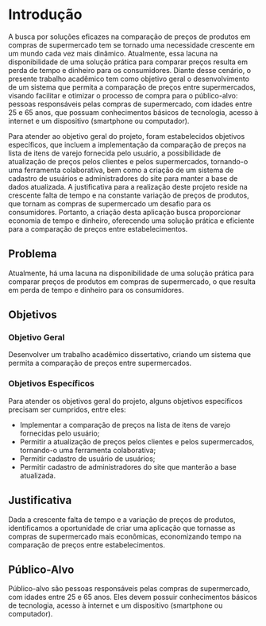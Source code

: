 # Introdução

A busca por soluções eficazes na comparação de preços de produtos em compras de supermercado tem se tornado uma necessidade crescente em um mundo cada vez mais dinâmico. Atualmente, essa lacuna na disponibilidade de uma solução prática para comparar preços resulta em perda de tempo e dinheiro para os consumidores. Diante desse cenário, o presente trabalho acadêmico tem como objetivo geral o desenvolvimento de um sistema que permita a comparação de preços entre supermercados, visando facilitar e otimizar o processo de compra para o público-alvo: pessoas responsáveis pelas compras de supermercado, com idades entre 25 e 65 anos, que possuam conhecimentos básicos de tecnologia, acesso à internet e um dispositivo (smartphone ou computador).

Para atender ao objetivo geral do projeto, foram estabelecidos objetivos específicos, que incluem a implementação da comparação de preços na lista de itens de varejo fornecida pelo usuário, a possibilidade de atualização de preços pelos clientes e pelos supermercados, tornando-o uma ferramenta colaborativa, bem como a criação de um sistema de cadastro de usuários e administradores do site para manter a base de dados atualizada. A justificativa para a realização deste projeto reside na crescente falta de tempo e na constante variação de preços de produtos, que tornam as compras de supermercado um desafio para os consumidores. Portanto, a criação desta aplicação busca proporcionar economia de tempo e dinheiro, oferecendo uma solução prática e eficiente para a comparação de preços entre estabelecimentos.

## Problema

Atualmente, há uma lacuna na disponibilidade de uma solução prática para comparar preços de produtos em compras de supermercado, o que resulta em perda de tempo e dinheiro para os consumidores.

## Objetivos

### Objetivo Geral
Desenvolver um trabalho acadêmico dissertativo, criando um sistema que permita a comparação de preços entre supermercados.

### Objetivos Específicos

Para atender os objetivos geral do projeto, alguns objetivos específicos precisam ser cumpridos, entre eles:

* Implementar a comparação de preços na lista de itens de varejo fornecidas pelo usuário;
* Permitir a atualização de preços pelos clientes e pelos supermercados, tornando-o uma ferramenta colaborativa;
* Permitir cadastro de usuário de usuários;
* Permitir cadastro de administradores do site que manterão a base atualizada.


## Justificativa

Dada a crescente falta de tempo e a variação de preços de produtos, identificamos a oportunidade de criar uma aplicação que tornasse as compras de supermercado mais econômicas, economizando tempo na comparação de preços entre estabelecimentos.

## Público-Alvo

Público-alvo são pessoas responsáveis pelas compras de supermercado, com idades entre 25 e 65 anos. Eles devem possuir conhecimentos básicos de tecnologia, acesso à internet e um dispositivo (smartphone ou computador).
